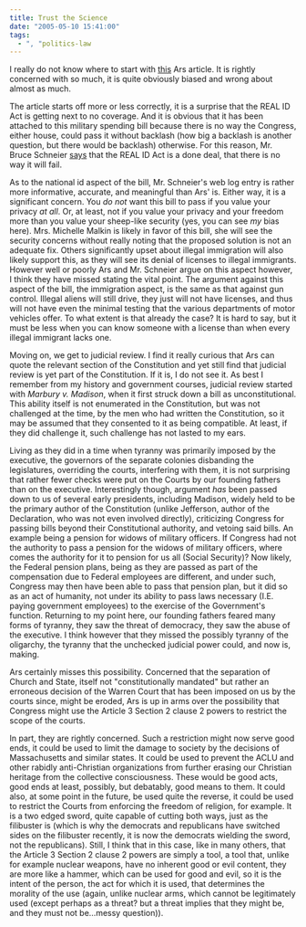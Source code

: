 ```yaml
---
title: Trust the Science
date: "2005-05-10 15:41:00"
tags:
  - ", "politics-law
---
```

<p>I really do not know where to start with <a href="http://arstechnica.com/news.ars/post/20050509-4886.html">this</a>
Ars article.  It is rightly concerned with so much, it is quite
obviously biased and wrong about almost as much.</p>

<p>The article starts off more or less correctly, it is a surprise
that the REAL ID Act is getting next to no coverage.  And it is
obvious that it has been attached to this military spending bill
because there is no way the Congress, either house, could pass it
without backlash (how big a backlash is another question, but there
would be backlash) otherwise.  For this reason, Mr. Bruce Schneier <a href="http://www.schneier.com/blog/archives/2005/05/real_id.html">says</a>
that the REAL ID Act is a done deal, that there is no way it will
fail.</p>

<p>As to the national id aspect of the bill, Mr. Schneier's web log
entry is rather more informative, accurate, and meaningful than Ars'
is.  Either way, it is a significant concern.  You <em>do not</em>
want this bill to pass if you value your privacy <em>at all</em>.
Or, at least, not if you value your privacy and your freedom more
than you value your sheep-like security (yes, you can see <em>my</em>
bias here).  Mrs. Michelle Malkin is likely in favor of this bill,
she will see the security concerns without really noting that the
proposed solution is not an adequate fix.  Others significantly
upset about illegal immigration will also likely support this,
as they will see its denial of licenses to illegal immigrants.
However well or poorly Ars and Mr. Schneier argue on this aspect
however, I think they have missed stating the vital point.
The argument against this aspect of the bill, the immigration
aspect, is the same as that against gun control.  Illegal aliens
will still drive, they just will not have licenses, and thus will
not have even the minimal testing that the various departments of
motor vehicles offer.  To what extent is that already the case?
It is hard to say, but it must be less when you can know someone
with a license than when every illegal immigrant lacks one.</p>

<p>Moving on, we get to judicial review.  I find it really curious
that Ars can quote the relevant section of the Constitution
and yet still find that judicial review is yet part of the
Constitution.  If it is, I do not see it.  As best I remember
from my history and government courses, judicial review started
with <em>Marbury v. Madison</em>, when it first struck down a bill
as unconstitutional.  This ability itself is not enumerated in the
Constitution, but was not challenged at the time, by the men who had
written the Constitution, so it may be assumed that they consented
to it as being compatible.  At least, if they did challenge it,
such challenge has not lasted to my ears.</p>

<p>Living as they did in a time when tyranny was primarily
imposed by the executive, the governors of the separate colonies
disbanding the legislatures, overriding the courts, interfering
with them, it is not surprising that rather fewer checks were
put on the Courts by our founding fathers than on the executive.
Interestingly though, argument <em>has</em> been passed down to
us of several early presidents, including Madison, widely held
to be the primary author of the Constitution (unlike Jefferson,
author of the Declaration, who was not even involved directly),
criticizing Congress for passing bills beyond their Constitutional
authority, and vetoing said bills.  An example being a pension for
widows of military officers.  If Congress had not the authority to
pass a pension for the widows of military officers, where comes
the authority for it to pension for us all (Social Security)?
Now likely, the Federal pension plans, being as they are passed as
part of the compensation due to Federal employees are different, and
under such, Congress may then have been able to pass that pension
plan, but it did so as an act of humanity, not under its ability
to pass laws necessary (I.E. paying government employees) to the
exercise of the Government's function.  Returning to my point here,
our founding fathers feared many forms of tyranny, they saw the threat
of democracy, they saw the abuse of the executive.  I think however
that they missed the possibly tyranny of the oligarchy, the tyranny
that the unchecked judicial power could, and now is, making.</p>

<p>Ars certainly misses this possibility.  Concerned that the
separation of Church and State, itself not "constitutionally
mandated" but rather an erroneous decision of the Warren Court that
has been imposed on us by the courts since, might be eroded, Ars is
up in arms over the possibility that Congress might use the Article
3 Section 2 clause 2 powers to restrict the scope of the courts.</p>

<p>In part, they are rightly concerned.  Such a restriction
might now serve good ends, it could be used to limit the damage
to society by the decisions of Massachusetts and similar states.
It could be used to prevent the ACLU and other rabidly anti-Christian
organizations from further erasing our Christian heritage from the
collective consciousness.  These would be good acts, good ends at
least, possibly, but debatably, good means to them.  It could also,
at some point in the future, be used quite the reverse, it could be
used to restrict the Courts from enforcing the freedom of religion,
for example.  It is a two edged sword, quite capable of cutting
both ways, just as the filibuster is (which is why the democrats
and republicans have switched sides on the filibuster recently,
it is now the democrats wielding the sword, not the republicans).
Still, I think that in this case, like in many others, that the
Article 3 Section 2 clause 2 powers are simply a tool, a tool that,
unlike for example nuclear weapons, have no inherent good or evil
content, they are more like a hammer, which can be used for good
and evil, so it is the intent of the person, the act for which it
is used, that determines the morality of the use (again, unlike
nuclear arms, which cannot be legitimately used (except perhaps as
a threat? but a threat implies that they might be, and they must
not be&#x2026;messy question)).</p>

